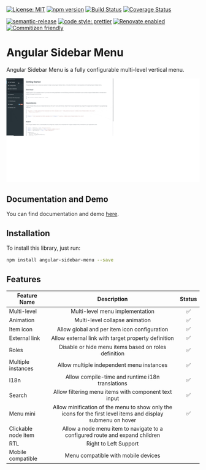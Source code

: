 [![License: MIT](https://img.shields.io/badge/License-MIT-yellow.svg)](https://opensource.org/licenses/MIT)
[![npm version](https://badge.fury.io/js/angular-sidebar-menu.svg)](https://badge.fury.io/js/angular-sidebar-menu)
[![Build Status](https://travis-ci.com/mledour/angular-sidebar-menu.svg?branch=master)](https://travis-ci.com/mledour/angular-sidebar-menu)
[![Coverage Status](https://coveralls.io/repos/github/mledour/angular-sidebar-menu/badge.svg?branch=master)](https://coveralls.io/github/mledour/angular-sidebar-menu?branch=master)

[![semantic-release](https://img.shields.io/badge/%20%20%F0%9F%93%A6%F0%9F%9A%80-semantic--release-e10079.svg)](https://github.com/semantic-release/semantic-release)
[![code style: prettier](https://img.shields.io/badge/code_style-prettier-ff69b4.svg)](https://github.com/prettier/prettier)
[![Renovate enabled](https://img.shields.io/badge/renovate-enabled-brightgreen.svg)](https://renovatebot.com/)
[![Commitizen friendly](https://img.shields.io/badge/commitizen-friendly-brightgreen.svg)](http://commitizen.github.io/cz-cli/)

# Angular Sidebar Menu

Angular Sidebar Menu is a fully configurable multi-level vertical menu.

![Angular Sidebar Menu Screenshot](screenshot.gif)

## Documentation and Demo

You can find documentation and demo <a href="https://mledour.github.io/angular-sidebar-menu/branches/master/" target="_blank">here</a>.

## Installation

To install this library, just run:

```bash
npm install angular-sidebar-menu --save
```

## Features

| Feature Name        |                                                 Description                                                  |       Status       |
| ------------------- | :----------------------------------------------------------------------------------------------------------: | :----------------: |
| Multi-level         |                                       Multi-level menu implementation                                        | :white_check_mark: |
| Animation           |                                        Multi-level collapse animation                                        | :white_check_mark: |
| Item icon           |                                 Allow global and per item icon configuration                                 | :white_check_mark: |
| External link       |                             Allow external link with target property definition                              | :white_check_mark: |
| Roles               |                             Disable or hide menu items based on roles definition                             | :white_check_mark: |
| Multiple instances  |                                  Allow multiple independent menu instances                                   | :white_check_mark: |
| I18n                |                               Allow compile-time and runtime i18n translations                               | :white_check_mark: |
| Search              |                             Allow filtering menu items with component text input                             | :white_check_mark: |
| Menu mini           | Allow minification of the menu to show only the icons for the first level items and display submenu on hover | :white_check_mark: |
| Clickable node item |                 Allow a node menu item to navigate to a configured route and expand children                 |                    |
| RTL                 |                                            Right to Left Support                                             |                    |
| Mobile compatible   |                                     Menu compatible with mobile devices                                      |                    |
